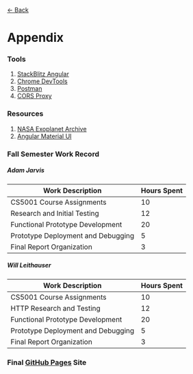 [<- Back](./README.md)

# Appendix

### Tools
1. [StackBlitz Angular](https://stackblitz.com/edit/angular?file=src%2Fapp%2Fapp.component.ts)
2. [Chrome DevTools](https://developer.chrome.com/docs/devtools/)
3. [Postman](https://www.postman.com/)
4. [CORS Proxy](https://cors.sh/)

### Resources
1. [NASA Exoplanet Archive](https://exoplanetarchive.ipac.caltech.edu/)
2. [Angular Material UI](https://material.angular.io/)

### Fall Semester Work Record

##### Adam Jarvis
| Work Description | Hours Spent |
|-|-|
| CS5001 Course Assignments | 10 |
| Research and Initial Testing | 12 |
| Functional Prototype Development | 20 |
| Prototype Deployment and Debugging | 5 |
| Final Report Organization | 3 |

##### Will Leithauser
| Work Description | Hours Spent |
|-|-|
| CS5001 Course Assignments | 10 |
| HTTP Research and Testing | 12 |
| Functional Prototype Development | 20 |
| Prototype Deployment and Debugging | 5 |
| Final Report Organization | 3 |

### Final [GitHub Pages](http://jarvisar.github.io/senior-design) Site

